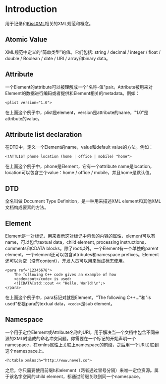 # Introduction #

用于记录和[KissXML](http://code.google.com/p/kissxml/)相关的XML规范和概念。

## Atomic Value ##

XML规范中定义的“简单类型”的值。它们包括: string / decimal / integer / float / double / Boolean / date / URI / array和binary data。

## Attribute ##

一个Element的attribute可以被理解成一个"名称-值"pair。Attribute被用来对Element的数据进行编码或者提供和Element相关的metadata。例如：

```
<plist version="1.0">
```

在上面这个例子中，plist是element，version是attribute的name，"1.0"是attribute的value。

## Attribute list declaration ##

在DTD中，定义一个Element的name，value和default value的方法。例如：

```
<!ATTLIST phone location (home | office | mobile) "home">
```

在上面这个例子中，phone是Element，它有一个attribute name是location，location可以包含三个value：home / office / mobile，并且home是默认值。

## DTD ##

全名叫做 Document Type Definition，是一种用来描述XML element和其他XML文档构成要素的方法。

## Element ##

Element是一对标记，用来表示这对标记中包含的内容的属性，element可以有name，可以包含textual data，child element, processing instructions，comments和CDATA blocks。除了root以外，一个Element有一个单独的parent element。一个element还可以包含attributes和namespace prefixes。Element还可以为空（没有content），开发人员可以用来当成标志使用。

```
<para ref="12345678">
    The following C++ code gives an example of how
    <code>cout</code> is used:
    <![CDATA[std::cout << "Hello, World!\n";>
</para>
```

在上面这个例子中，para标记对就是Element，"The following C++..."和"is used"都是para的textual data，`<code>`是sub element。

## Namespace ##

一个用于定位Element或Attribute名称的URI，用于解决当一个文档中包含不同来源的XML时造成的命名冲突问题。你需要在一个标记的开始声明一个namespace，在xmlns属性上关联上namespace的前缀，之后用一个URI关联到这个namespace上。

```
<h:table xmlns:h="http://www.nevel.co">
```

之后，你只需要使用前缀h和element（两者通过冒号分隔）来唯一定位资源。属于该名字空间的child element，都通过前缀关联到同一个namespace。